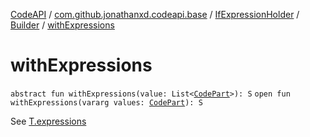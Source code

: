 [CodeAPI](../../../index.md) / [com.github.jonathanxd.codeapi.base](../../index.md) / [IfExpressionHolder](../index.md) / [Builder](index.md) / [withExpressions](.)

# withExpressions

`abstract fun withExpressions(value: List<`[`CodePart`](../../../com.github.jonathanxd.codeapi/-code-part/index.md)`>): S`
`open fun withExpressions(vararg values: `[`CodePart`](../../../com.github.jonathanxd.codeapi/-code-part/index.md)`): S`

See [T.expressions](../expressions.md)

